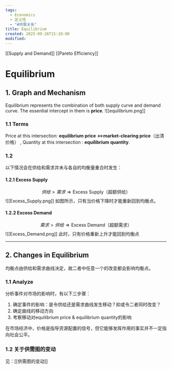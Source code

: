 ```yaml
---
tags:
  - Economics
  - 定义性
  - "#供需关系"
title: Equilibrium
created: 2025-09-26T15:10:00
modified:
---
```

[[Supply and Demand]]
[[Pareto Efficiency]]
# Equilibrium
## 1. Graph and Mechanism
Equilibrium represents the combination of both supply curve and demand curve. The essential intercept in them is **price**.
![[equilibrium.png]]
### 1.1 Terms
Price at this intersection: **equilibrium price** $\Leftrightarrow$**market-clearing price**（出清价格） , 
Quantity at this intersection : **equilibrium quantity**.

### 1.2
以下情况会在供给和需求并未与各自的均衡量重合时发生：
#### 1.2.1 Excess Supply
$$供给>需求\Rightarrow \text{Excess Supply（超额供给）}$$
![[Excess_Supply.png]]
如图所示，只有当价格下降时才能重新回到均衡点。
#### 1.2.2 Excess Demand
$$需求>供给\Rightarrow \text{Excess Demand（超额需求）}$$
![[Excess_Demand.png]]
此时，只有价格重新上升才能回到均衡点

---
## 2. Changes in Equilibrium
均衡点由供给和需求曲线决定，故二者中任意一个的改变都会影响均衡点。
### 1.1 Analyze
分析事件对市场的影响时，有以下三步骤：
1. 确定事件的影响：是令供给还是需求曲线发生移动？抑或令二者同时改变？
2. 确定曲线的移动方向
3. 考察移动对equilibrium price & equilibrium quantity的影响

在市场经济中，价格是指导资源配置的信号，但它能够发挥作用的事实并不一定指向社会公平。

### 1.2 关于供需图的变动
见：[[供需图的变动]]


